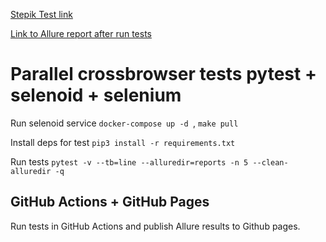 [Stepik Test link](http://selenium1py.pythonanywhere.com/)

[Link to Allure report after run tests](https://vgoroshenko.github.io/auto_py_final/)

# Parallel crossbrowser tests pytest + selenoid + selenium 

Run selenoid service `docker-compose up -d `, `make pull` 

Install deps for test `pip3 install -r requirements.txt`

Run tests  `pytest -v --tb=line --alluredir=reports -n 5 --clean-alluredir -q`


## GitHub Actions + GitHub Pages
Run tests in GitHub Actions and publish Allure results to Github pages.